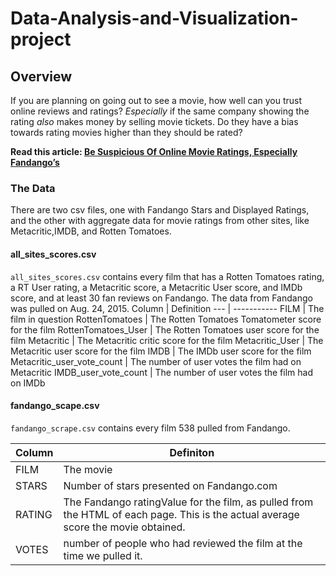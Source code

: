 # Data-Analysis-and-Visualization-project

## Overview

If you are planning on going out to see a movie, how well can you trust online reviews and ratings? *Especially* if the same company showing the rating *also* makes money by selling movie tickets. Do they have a bias towards rating movies higher than they should be rated?

**Read this article: [Be Suspicious Of Online Movie Ratings, Especially Fandango’s](http://fivethirtyeight.com/features/fandango-movies-ratings/)**


### The Data

There are two csv files, one with Fandango Stars and Displayed Ratings, and the other with aggregate data for movie ratings from other sites, like Metacritic,IMDB, and Rotten Tomatoes.

#### all_sites_scores.csv
`all_sites_scores.csv` contains every film that has a Rotten Tomatoes rating, a RT User rating, a Metacritic score, a Metacritic User score, and IMDb score, and at least 30 fan reviews on Fandango. The data from Fandango was pulled on Aug. 24, 2015.
Column | Definition
--- | -----------
FILM | The film in question
RottenTomatoes | The Rotten Tomatoes Tomatometer score  for the film
RottenTomatoes_User | The Rotten Tomatoes user score for the film
Metacritic | The Metacritic critic score for the film
Metacritic_User | The Metacritic user score for the film
IMDB | The IMDb user score for the film
Metacritic_user_vote_count | The number of user votes the film had on Metacritic
IMDB_user_vote_count | The number of user votes the film had on IMDb

#### fandango_scape.csv
`fandango_scrape.csv` contains every film 538 pulled from Fandango.

Column | Definiton
--- | ---------
FILM | The movie
STARS | Number of stars presented on Fandango.com
RATING |  The Fandango ratingValue for the film, as pulled from the HTML of each page. This is the actual average score the movie obtained.
VOTES | number of people who had reviewed the film at the time we pulled it.

